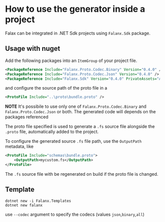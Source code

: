 # How to use the generator inside a project

Falax can be integrated in .NET Sdk projects using `Falanx.Sdk` package.

## Usage with nuget

Add the following packages into an `ItemGroup` of your project file.

```xml
<PackageReference Include="Falanx.Proto.Codec.Binary" Version="0.4.0" />
<PackageReference Include="Falanx.Proto.Codec.Json" Version="0.4.0" />
<PackageReference Include="Falanx.Sdk" Version="0.4.0" PrivateAssets="All" />
```

and configure the source path of the proto file in a

```xml
<ProtoFile Include="..\proto\bundle.proto" />
```

**NOTE** It's possibile to use only one of `Falanx.Proto.Codec.Binary` and `Falanx.Proto.Codec.Json` or both. The generated code will depends on the packages referenced

The proto file specified is used to generate a `.fs` source file alongside the `.proto` file, automatically added to the project.

To configure the generated source `.fs` file path, use the `OutputPath` metadata, like

```xml
<ProtoFile Include="schemas\bundle.proto">
    <OutputPath>mycustom.fs</OutputPath>
</ProtoFile>
```

The `.fs` source file with be regenerated on build if the proto file is changed.

## Template

```
dotnet new -i Falanx.Templates
dotnet new falanx
```

use `--codec` argument to specify the codecs (values `json`,`binary`,`all`)
